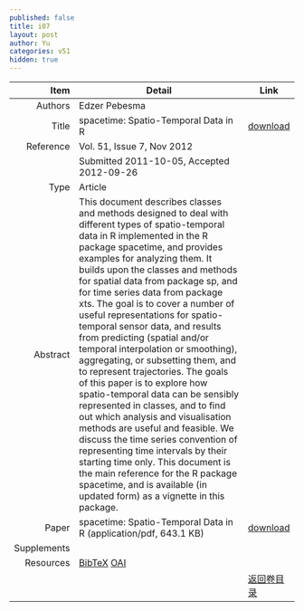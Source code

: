 ```yaml
---
published: false
title: i07
layout: post
author: Yu
categories: v51
hidden: true
---
```


| Item | Detail | Link |
|---:|---|---|
| Authors | Edzer Pebesma| |
| Title |spacetime: Spatio-Temporal Data in R | [download](http://www.jstatsoft.org/v51/i07/paper) |
| Reference |Vol. 51, Issue 7, Nov 2012 | |
| | Submitted 2011-10-05, Accepted 2012-09-26| | 
| Type | Article| |
| Abstract | This document describes classes and methods designed to deal with different types of spatio-temporal data in R implemented in the R package spacetime, and provides examples for analyzing them. It builds upon the classes and methods for spatial data from package sp, and for time series data from package xts. The goal is to cover a number of useful representations for spatio-temporal sensor data, and results from predicting (spatial and/or temporal interpolation or smoothing), aggregating, or subsetting them, and to represent trajectories. The goals of this paper is to explore how spatio-temporal data can be sensibly represented in classes, and to find out which analysis and visualisation methods are useful and feasible. We discuss the time series convention of representing time intervals by their starting time only. This document is the main reference for the R package spacetime, and is available (in updated form) as a vignette in this package.| |
| Paper | spacetime: Spatio-Temporal Data in R  (application/pdf, 643.1 KB)| [download](http://www.jstatsoft.org/v51/i07/paper) |
| Supplements | | |
| Resources | [BibTeX](http://www.jstatsoft.org/v51/i07/bibtex) [OAI](http://www.jstatsoft.org/oai?verb=GetRecord&identifier=oai.jstatsoft/v51/i07&prefix=oai_dc)| |
| |  | [返回卷目录]({{site.baseurl}}/volume/v51.html) |